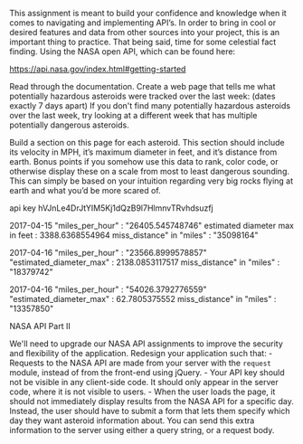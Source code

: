 This assignment is meant to build your confidence and knowledge when it comes to navigating and implementing API’s. In order to bring in cool or desired features and data from other sources into your project, this is an important thing to practice. That being said, time for some celestial fact finding. Using the NASA open API, which can be found here:

https://api.nasa.gov/index.html#getting-started

Read through the documentation. Create a web page that tells me what potentially hazardous asteroids were tracked over the last week: (dates exactly 7 days apart)
If you don't find many potentially hazardous asteroids over the last week, try looking at a different week that has multiple potentially dangerous asteroids.

Build a section on this page for each asteroid. This section should include its velocity in MPH, it’s maximum diameter in feet, and it’s distance from earth. Bonus points if you somehow use this data to rank, color code, or otherwise display these on a scale from most to least dangerous sounding. This can simply be based on your intuition regarding very big rocks flying at earth and what you’d be more scared of.

api key
hVJnLe4DrJtYIM5Kj1dQzB9l7HlmnvTRvhdsuzfj


2017-04-15
"miles_per_hour" : "26405.545748746"
estimated diameter max in feet : 3388.6368554964
miss_distance" in "miles" : "35098164"

2017-04-16
"miles_per_hour" : "23566.8999578857"
"estimated_diameter_max" : 2138.0853117517
miss_distance" in "miles" : "18379742"

2017-04-16
"miles_per_hour" : "54026.3792776559"
"estimated_diameter_max" : 62.7805375552
miss_distance" in "miles" : "13357850"


NASA API Part II

We'll need to upgrade our NASA API assignments to improve the security and flexibility of the application.
Redesign your application such that:
    - Requests to the NASA API are made from your server with the `request` module, instead of from the front-end using jQuery.
    - Your API key should not be visible in any client-side code. It should only appear in the server code, where it is not visible to users.
    - When the user loads the page, it should not immediately display results from the NASA API for a specific day. Instead, the user should have to submit a form that lets them specify which day they want asteroid information about. You can send this extra information to the server using either a query string, or a request body. 
